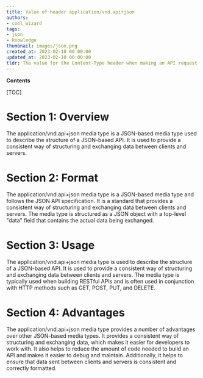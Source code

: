 ```yaml
---
title: Value of header application/vnd.api+json
authors:
- cool_wizard
tags:
- json
- knowledge
thumbnail: images/json.png
created_at: 2023-02-10 00:00:00
updated_at: 2023-02-10 00:00:00
tldr: The value for the Content-Type header when making an API request should be `application/vnd.api+json`.
---
```


**Contents**

[TOC]

# Section 1: Overview

The application/vnd.api+json media type is a JSON-based media type used to describe the structure of a JSON-based API. It is used to provide a consistent way of structuring and exchanging data between clients and servers.

# Section 2: Format

The application/vnd.api+json media type is a JSON-based media type and follows the JSON API specification. It is a standard that provides a consistent way of structuring and exchanging data between clients and servers. The media type is structured as a JSON object with a top-level "data" field that contains the actual data being exchanged.

# Section 3: Usage

The application/vnd.api+json media type is used to describe the structure of a JSON-based API. It is used to provide a consistent way of structuring and exchanging data between clients and servers. The media type is typically used when building RESTful APIs and is often used in conjunction with HTTP methods such as GET, POST, PUT, and DELETE.

# Section 4: Advantages

The application/vnd.api+json media type provides a number of advantages over other JSON-based media types. It provides a consistent way of structuring and exchanging data, which makes it easier for developers to work with. It also helps to reduce the amount of code needed to build an API and makes it easier to debug and maintain. Additionally, it helps to ensure that data sent between clients and servers is consistent and correctly formatted.

